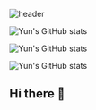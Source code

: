 ![header](https://capsule-render.vercel.app/api?type=wave&color=auto&height=300&section=header&text=Yun's%20Repository&fontSize=90)


![Yun's GitHub stats](https://github-readme-stats.vercel.app/api?username=anuraghazra&show=reviews,discussions_started,discussions_answered,prs_merged,prs_merged_percentage)


![Yun's GitHub stats](https://github-readme-stats.vercel.app/api?username=anuraghazra&show_icons=true)


![Yun's GitHub stats](https://github-readme-stats.vercel.app/api?username=anuraghazra&show_icons=true&theme=radical)
## Hi there 👋

<!--
**ChanhyukYun/ChanhyukYun** is a ✨ _special_ ✨ repository because its `README.md` (this file) appears on your GitHub profile.

Here are some ideas to get you started:

- 🔭 I’m currently working on ...
- 🌱 I’m currently learning ...
- 👯 I’m looking to collaborate on ...
- 🤔 I’m looking for help with ...
- 💬 Ask me about ...
- 📫 How to reach me: ...
- 😄 Pronouns: ...
- ⚡ Fun fact: ...
-->
